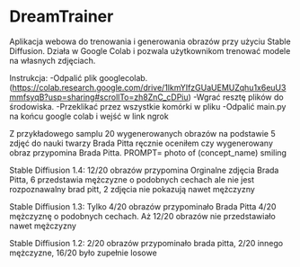 # DreamTrainer
Aplikacja webowa do trenowania i generowania obrazów przy użyciu Stable Diffusion.
Działa w Google Colab i pozwala użytkownikom trenować modele na własnych zdjęciach.


Instrukcja:
-Odpalić plik googlecolab.(https://colab.research.google.com/drive/1lkmYIfzGUaUEMUZqhu1x6euU3mmfsyqB?usp=sharing#scrollTo=zh8ZnC_cDPiu) 
-Wgrać resztę plików do środowiska.
-Przeklikać przez wszystkie komórki w pliku
-Odpalić main.py na końcu google colab i wejść w link ngrok


Z przykładowego samplu 20 wygenerowanych obrazów na podstawie 5 zdjęć do nauki twarzy Brada Pitta ręcznie oceniłem czy wygenerowany obraz przypomina Brada Pitta. PROMPT= photo of (concept_name) smiling

Stable Diffiusion 1.4: 12/20 obrazów przypomina Orginalne zdjęcia Brada Pitta, 6 przedstawia mężczyzne o podobnych cechach ale nie jest rozpoznawalny brad pitt, 2 zdjęcia nie pokazują nawet mężczyzny

Stable Diffiusion 1.3:  Tylko 4/20 obrazów przypominało Brada Pitta 4/20 mężczyznę o podobnych cechach. Aż 12/20 obrazów nie przedstawiało nawet mężczyzny

Stable Diffiusion 1.2: 2/20 obrazów przypominało brada pitta, 2/20 innego mężczyzne, 16/20 było zupełnie losowe
